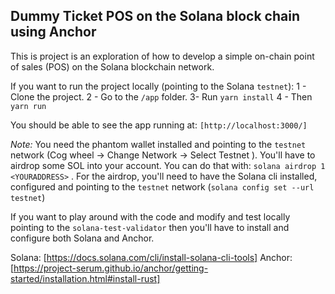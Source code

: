 ## Dummy Ticket POS on the Solana block chain using Anchor

This is project is an exploration of how to develop a simple on-chain point of sales (POS) on the Solana blockchain network.

If you want to run the project locally (pointing to the Solana `testnet`):
1 - Clone the project.
2 - Go to the `/app` folder.
3- Run `yarn install`
4 - Then `yarn run`

You should be able to see the app running at: `[http://localhost:3000/]`

_Note:_ You need the phantom wallet installed and pointing to the `testnet` network (Cog wheel -> Change Network -> Select Testnet ). You'll have to airdrop some SOL into your account. You can do that with: `solana airdrop 1 <YOURADDRESS>` . For the airdrop, you'll need to have the Solana cli installed, configured and pointing to the `testnet` network (`solana config set --url testnet`)

If you want to play around with the code and modify and test locally pointing to the `solana-test-validator` then you'll have to install and configure both Solana and Anchor.

Solana: [https://docs.solana.com/cli/install-solana-cli-tools]
Anchor: [https://project-serum.github.io/anchor/getting-started/installation.html#install-rust]
